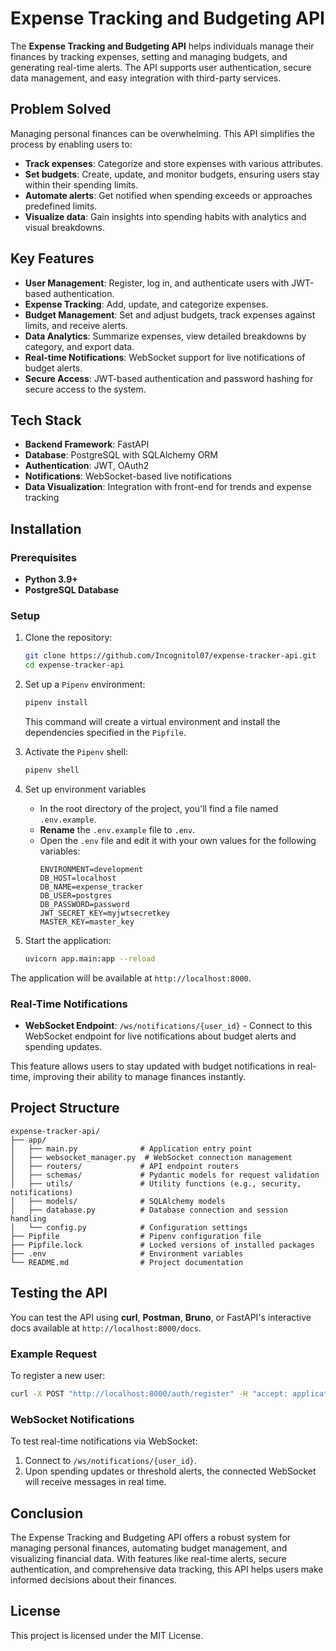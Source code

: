 # Expense Tracking and Budgeting API

The **Expense Tracking and Budgeting API** helps individuals manage their finances by tracking expenses, setting and managing budgets, and generating real-time alerts. The API supports user authentication, secure data management, and easy integration with third-party services.

## Problem Solved

Managing personal finances can be overwhelming. This API simplifies the process by enabling users to:

- **Track expenses**: Categorize and store expenses with various attributes.
- **Set budgets**: Create, update, and monitor budgets, ensuring users stay within their spending limits.
- **Automate alerts**: Get notified when spending exceeds or approaches predefined limits.
- **Visualize data**: Gain insights into spending habits with analytics and visual breakdowns.

## Key Features

- **User Management**: Register, log in, and authenticate users with JWT-based authentication.
- **Expense Tracking**: Add, update, and categorize expenses.
- **Budget Management**: Set and adjust budgets, track expenses against limits, and receive alerts.
- **Data Analytics**: Summarize expenses, view detailed breakdowns by category, and export data.
- **Real-time Notifications**: WebSocket support for live notifications of budget alerts.
- **Secure Access**: JWT-based authentication and password hashing for secure access to the system.

## Tech Stack

- **Backend Framework**: FastAPI
- **Database**: PostgreSQL with SQLAlchemy ORM
- **Authentication**: JWT, OAuth2
- **Notifications**: WebSocket-based live notifications
- **Data Visualization**: Integration with front-end for trends and expense tracking

## Installation

### Prerequisites

- **Python 3.9+**
- **PostgreSQL Database**

### Setup

1. Clone the repository:
   ```bash
   git clone https://github.com/Incognitol07/expense-tracker-api.git
   cd expense-tracker-api
   ```

2. Set up a `Pipenv` environment:
   ```bash
   pipenv install
   ```

   This command will create a virtual environment and install the dependencies specified in the `Pipfile`.

3. Activate the `Pipenv` shell:
   ```bash
   pipenv shell
   ```

4. Set up environment variables
   - In the root directory of the project, you'll find a file named `.env.example`.
   - **Rename** the `.env.example` file to `.env`.
   - Open the `.env` file and edit it with your own values for the following variables:
      ```plaintext
      ENVIRONMENT=development
      DB_HOST=localhost
      DB_NAME=expense_tracker
      DB_USER=postgres
      DB_PASSWORD=password
      JWT_SECRET_KEY=myjwtsecretkey
      MASTER_KEY=master_key
      ```


5. Start the application:
   ```bash
   uvicorn app.main:app --reload
   ```

The application will be available at `http://localhost:8000`.

### Real-Time Notifications

- **WebSocket Endpoint**: `/ws/notifications/{user_id}` - Connect to this WebSocket endpoint for live notifications about budget alerts and spending updates.

This feature allows users to stay updated with budget notifications in real-time, improving their ability to manage finances instantly.

## Project Structure

```plaintext
expense-tracker-api/
├── app/
│   ├── main.py              # Application entry point
│   ├── websocket_manager.py  # WebSocket connection management
│   ├── routers/             # API endpoint routers
│   ├── schemas/             # Pydantic models for request validation
│   ├── utils/               # Utility functions (e.g., security, notifications)
│   ├── models/              # SQLAlchemy models
│   ├── database.py          # Database connection and session handling
│   └── config.py            # Configuration settings
├── Pipfile                  # Pipenv configuration file
├── Pipfile.lock             # Locked versions of installed packages
├── .env                     # Environment variables
└── README.md                # Project documentation
```

## Testing the API

You can test the API using **curl**, **Postman**, **Bruno**, or FastAPI's interactive docs available at `http://localhost:8000/docs`.

### Example Request

To register a new user:

```bash
curl -X POST "http://localhost:8000/auth/register" -H "accept: application/json" -H "Content-Type: application/json" -d '{"username": "testuser", "password": "password123"}'
```

### WebSocket Notifications

To test real-time notifications via WebSocket:

1. Connect to `/ws/notifications/{user_id}`.
2. Upon spending updates or threshold alerts, the connected WebSocket will receive messages in real time.


## Conclusion

The Expense Tracking and Budgeting API offers a robust system for managing personal finances, automating budget management, and visualizing financial data. With features like real-time alerts, secure authentication, and comprehensive data tracking, this API helps users make informed decisions about their finances.

## License

This project is licensed under the MIT License.
